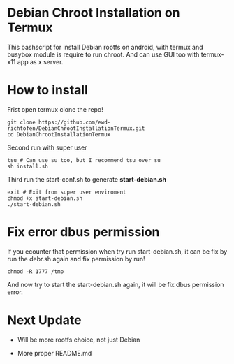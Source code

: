 # Debian Chroot Installation on Termux
This bashscript for install Debian rootfs on android, with termux and busybox module is require to run chroot.
And can use GUI too with termux-x11 app as x server.

# How to install
Frist open termux clone the repo!

```
git clone https://github.com/ewd-richtofen/DebianChrootInstallationTermux.git
cd DebianChrootInstallationTermux
```

Second run with super user

```
tsu # Can use su too, but I recommend tsu over su
sh install.sh
```

Third run the start-conf.sh to generate <b>start-debian.sh</b>

```
exit # Exit from super user enviroment
chmod +x start-debian.sh
./start-debian.sh
```

# Fix error dbus permission
If you ecounter that permission when try run start-debian.sh, it can be fix by run the debr.sh again and fix permission by run!

```
chmod -R 1777 /tmp
```

And now try to start the start-debian.sh again, it will be fix dbus permission error.

# Next Update
- Will be more rootfs choice, not just Debian

- More proper README.md
